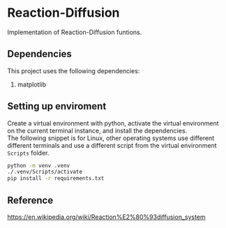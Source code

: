 # Reaction-Diffusion
Implementation of Reaction-Diffusion funtions.

## Dependencies
This project uses the following dependencies:
1. matplotlib

## Setting up enviroment
Create a virtual environment with python, activate the virtual environment on the current terminal instance, and install the dependencies.  
The following snippet is for Linux, other operating systems use different different terminals and use a different script from the virtual environment `Scripts` folder.
```bash
python -m venv .venv
./.venv/Scripts/activate
pip install -r requirements.txt
```

## Reference
https://en.wikipedia.org/wiki/Reaction%E2%80%93diffusion_system